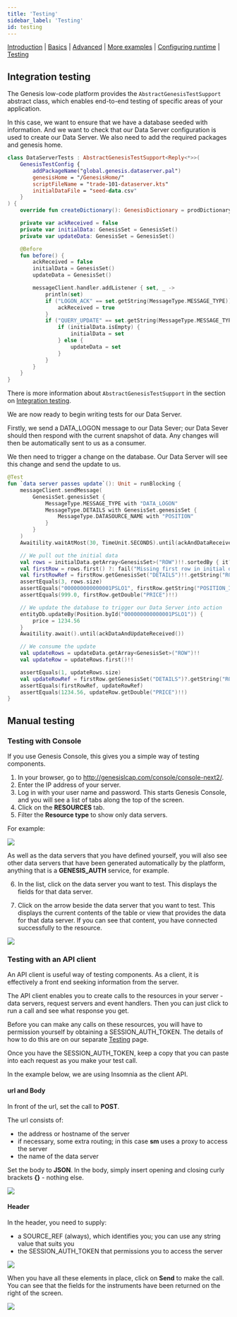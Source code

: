 ```yaml
---
title: 'Testing'
sidebar_label: 'Testing'
id: testing
---
```


[Introduction](/server-modules/data-server/introduction) | [Basics](/server-modules/data-server/basics) |  [Advanced](/server-modules/data-server/advanced) | [More examples](/server-modules/data-server/examples) | [Configuring runtime](/server-modules/data-server/configuring-runtime) | [Testing](/server-modules/data-server/testing)

## Integration testing

The Genesis low-code platform provides the `AbstractGenesisTestSupport` abstract class, which enables end-to-end testing of specific areas of your application. 

In this case, we want to ensure that we have a database seeded with information. And we want to check that our Data Server configuration is used to create our Data Server. We also need to add the required packages and genesis home.

```kotlin
class DataServerTests : AbstractGenesisTestSupport<Reply<*>>(
    GenesisTestConfig {
        addPackageName("global.genesis.dataserver.pal")
        genesisHome = "/GenesisHome/"
        scriptFileName = "trade-101-dataserver.kts"
        initialDataFile = "seed-data.csv"
    }
) {
    override fun createDictionary(): GenesisDictionary = prodDictionary()

    private var ackReceived = false
    private var initialData: GenesisSet = GenesisSet()
    private var updateData: GenesisSet = GenesisSet()

    @Before
    fun before() {
        ackReceived = false
        initialData = GenesisSet()
        updateData = GenesisSet()

        messageClient.handler.addListener { set, _ ->
            println(set)
            if ("LOGON_ACK" == set.getString(MessageType.MESSAGE_TYPE)) {
                ackReceived = true
            }
            if ("QUERY_UPDATE" == set.getString(MessageType.MESSAGE_TYPE)) {
                if (initialData.isEmpty) {
                    initialData = set
                } else {
                    updateData = set
                }
            }
        }
    }
}
```

There is more information about `AbstractGenesisTestSupport` in the section on [Integration testing](/operations/testing/integration-testing/#abstractgenesistestsupport).

We are now ready to begin writing tests for our Data Server.

Firstly, we send a DATA_LOGON message to our Data Sever; our Data Sever should then respond with the current snapshot of data. Any changes will then be automatically sent to us as a consumer.

We then need to trigger a change on the database. Our Data Server will see this change and send the update to us.

```kotlin
@Test
fun `data server passes update`(): Unit = runBlocking {
    messageClient.sendMessage(
        GenesisSet.genesisSet {
            MessageType.MESSAGE_TYPE with "DATA_LOGON"
            MessageType.DETAILS with GenesisSet.genesisSet {
                MessageType.DATASOURCE_NAME with "POSITION"
            }
        }
    )
    Awaitility.waitAtMost(30, TimeUnit.SECONDS).until(ackAndDataReceived())

    // We pull out the initial data
    val rows = initialData.getArray<GenesisSet>("ROW")!!.sortedBy { it?.getString("POSITION_ID") }
    val firstRow = rows.first() ?: fail("Missing first row in initial data")
    val firstRowRef = firstRow.getGenesisSet("DETAILS")!!.getString("ROW_REF")!!
    assertEquals(3, rows.size)
    assertEquals("000000000000001PSLO1", firstRow.getString("POSITION_ID")!!)
    assertEquals(999.0, firstRow.getDouble("PRICE")!!)

    // We update the database to trigger our Data Server into action
    entityDb.updateBy(Position.byId("000000000000001PSLO1")) {
        price = 1234.56
    }
    Awaitility.await().until(ackDataAndUpdateReceived())

    // We consume the update
    val updateRows = updateData.getArray<GenesisSet>("ROW")!!
    val updateRow = updateRows.first()!!

    assertEquals(1, updateRows.size)
    val updateRowRef = firstRow.getGenesisSet("DETAILS")?.getString("ROW_REF")!!
    assertEquals(firstRowRef, updateRowRef)
    assertEquals(1234.56, updateRow.getDouble("PRICE")!!)
}
```

## Manual testing

### Testing with Console
If you use Genesis Console, this gives you a simple way of testing components.

1. In your browser, go to http://genesislcap.com/console/console-next2/.
2. Enter the IP address of your server.
3. Log in with your user name and password. This starts Genesis Console, and you will see a list of tabs along the top of the screen.
4. Click on the **RESOURCES** tab.
5. Filter the **Resource type** to show only data servers.

For example:

![](/img/test-console-ds-filter.png)

As well as the data servers that you have defined yourself, you will also see other data servers that have been generated automatically by the platform, anything that is a **GENESIS_AUTH** service, for example.

6. In the list, click on the data server you want to test. This displays the fields for that data server. 

7. Click on the arrow beside the data server that you want to test. This displays the current contents of the table or view that provides the data for that data server. If you can see that content, you have connected successfully to the resource.

![](/img/test-console-ds-success.png)


### Testing with an API client

An API client is useful way of testing components. As a client, it is effectively a front end seeking information from the server.

The API client enables you to create calls to the resources in your server - data servers, request servers and event handlers. Then you can just click to run a call and see what response you get.

Before you can make any calls on these resources, you will have to permission yourself by obtaining a SESSION_AUTH_TOKEN. The details of how to do this are on our separate [Testing](/operations/testing/component-testing/#using-an-api-client) page.

Once you have the SESSION_AUTH_TOKEN, keep a copy that you can paste into each request as you make your test call.

In the example below, we are using Insomnia as the client API.

#### url and Body
In front of the url, set the call to **POST**.

The url consists of:

- the address or hostname of the server
- if necessary, some extra routing; in this case **sm** uses a proxy to access the server
- the name of the data server


Set the body to **JSON**. In the body, simply insert opening and closing curly brackets **{}** - nothing else. 

![](/img/test-ds-url-body.png)

#### Header
In the header, you need to supply:

- a SOURCE_REF (always), which identifies you; you can use any string value that suits you
- the SESSION_AUTH_TOKEN that permissions you to access the server

![](/img/test-ds-header.png)

When you have all these elements in place, click on **Send** to make the call. You can see that the fields for the instruments have been returned on the right of the screen.

![](/img/test-ds-instrument-success.png)

